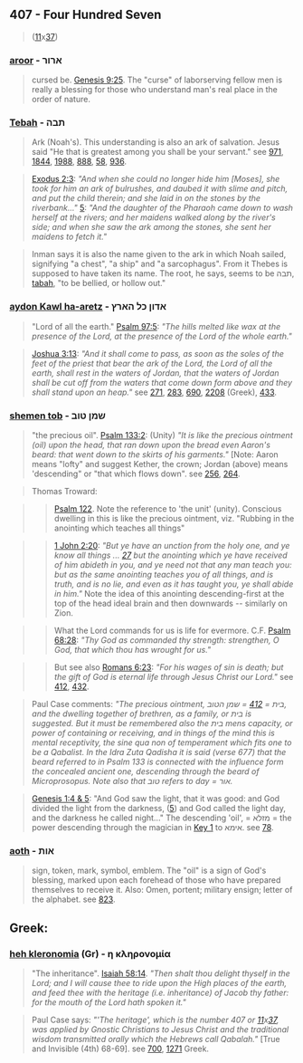 ## 407 - Four Hundred Seven
> ([11](11)x[37](37))

### [aroor](/keys/ARVR) - ארור
> cursed be. [Genesis 9:25](http://biblehub.com/genesis/9-25.htm). The "curse" of laborserving fellow men is really a blessing for those who understand man's real place in the order of nature.

### [Tebah](/keys/ThBH) - תבה
> Ark (Noah's). This understanding is also an ark of salvation. Jesus said "He that is greatest among you shall be your servant." see [971](971), [1844](1844), [1988](1988), [888](888), [58](58), [936](936).

> [Exodus 2:3](http://biblehub.com/exodus/2-3.htm): *"And when she could no longer hide him [Moses], she took for him an ark of bulrushes, and daubed it with slime and pitch, and put the child therein; and she laid in on the stones by the riverbank..."* [5](http://biblehub.com/exodus/2-5.htm): *"And the daughter of the Pharaoh came down to wash herself at the rivers; and her maidens walked along by the river's side; and when she saw the ark among the stones, she sent her maidens to fetch it."*

> Inman says it is also the name given to the ark in which Noah sailed, signifying "a chest", "a ship" and "a sarcophagus". From it Thebes is supposed to have taken its name. The root, he says, seems to be תבה, [tabah](/keys/ThBH), "to be bellied, or hollow out."

### [aydon Kawl ha-aretz](/keys/ADVN.KL-HARTz) - אדון כל הארץ
> "Lord of all the earth." [Psalm 97:5](http://biblehub.com/psalms/97-5.htm): *"The hills melted like wax at the presence of the Lord, at the presence of the Lord of the whole earth."*

> [Joshua 3:13](http://biblehub.com/joshua/3-13.htm): *"And it shall come to pass, as soon as the soles of the feet of the priest that bear the ark of the Lord, the Lord of all the earth, shall rest in the waters of Jordan, that the waters of Jordan shall be cut off from the waters that come down form above and they shall stand upon an heap."* see [271](271), [283](283), [690](690), [2208](2208) (Greek), [433](433).

### [shemen tob](/keys/ShMN.TVB) - שמן טוב 
> "the precious oil". [Psalm 133:2](http://biblehub.com/psalms/133-2.htm): (Unity) *"It is like the precious ointment (oil) upon the head, that ran down upon the bread even Aaron's beard: that went down to the skirts of his garments."* [Note: Aaron means "lofty" and suggest Kether, the crown; Jordan (above) means 'descending" or "that which flows down". see [256](256), [264](264).

> Thomas Troward:

> > [Psalm 122](http://biblehub.com/psalms/122.htm). Note the reference to 'the unit' (unity). Conscious dwelling in this is like the precious ointment, viz. "Rubbing in the anointing which teaches all things"

> > [1 John 2:20](http://biblehub.com/1_john/2-20.htm): *"But ye have an unction from the holy one, and ye know all things ... [27](http://biblehub.com/1_john/2-27.htm) but the anointing which ye have received of him abideth in you, and ye need not that any man teach you: but as the same anointing teaches you of all things, and is truth, and is no lie, and even as it has taught you, ye shall abide in him."* Note the idea of this anointing descending-first at the top of the head ideal brain and then downwards -- similarly on Zion.

> > What the Lord commands for us is life for evermore. C.F. [Psalm 68:28](http://biblehub.com/psalms/68-28.htm): *"Thy God as commanded thy strength: strengthen, O God, that which thou has wrought for us."*

> > But see also [Romans 6:23](http://biblehub.com/romans/6-23.htm): *"For his wages of sin is death; but the gift of God is eternal life through Jesus Christ our Lord."* see [412](412), [432](432).

> Paul Case comments: *"The precious ointment, בית = [412](412) = שמן הטוב, and the dwelling together of brethren, as a family, or בית is suggested. But it must be remembered also the בית mens capacity, or power of containing or receiving, and in things of the mind this is mental receptivity, the sine qua non of temperament which fits one to be a Qabalist. In the Idra Zuta Qadisha it is said (verse 677) that the beard referred to in Psalm 133 is connected with the influence form the concealed ancient one, descending through the beard of Microprosopus. Note also that טוב refers to day = אור.*

> [Genesis 1:4 & 5](http://biblehub.com/genesis/1-4.htm): "And God saw the light, that it was good: and God divided the light from the darkness, ([5](http://biblehub.com/genesis/1-5.htm)) and God called the light day, and the darkness he called night..." The descending 'oil', = מזלא = the power descending through the magician in [Key 1](1) to אימא. see [78](78).

### [aoth](/keys/AVTh) - אות
> sign, token, mark, symbol, emblem. The "oil" is a sign of God's blessing, marked upon each forehead of those who have prepared themselves to receive it. Also: Omen, portent; military ensign; letter of the alphabet. see [823](823).

## Greek:

### [heh kleronomia](/greek?word=h+klhronomia) (Gr) - η κληρονομία
> "The inheritance". [Isaiah 58:14](http://biblehub.com/isaiah/58-14.htm). *"Then shalt thou delight thyself in the Lord; and I will cause thee to ride upon the High places of the earth, and feed thee with the heritage (i.e. inheritance) of Jacob thy father: for the mouth of the Lord hath spoken it."*

> Paul Case says: *"'The heritage', which is the number 407 or [11](11)x[37](37), was applied by Gnostic Christians to Jesus Christ and the traditional wisdom transmitted orally which the Hebrews call Qabalah."* [True and Invisible (4th) 68-69]. see [700](700), [1271](1271) Greek.